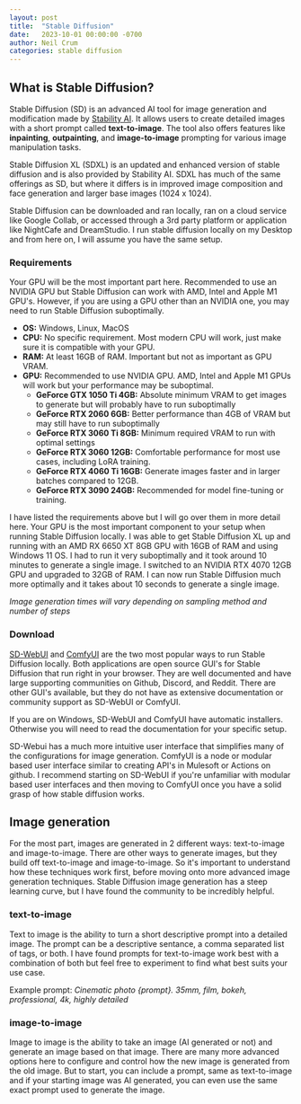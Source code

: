 ```yaml
---
layout: post
title:  "Stable Diffusion"
date:   2023-10-01 00:00:00 -0700
author: Neil Crum
categories: stable diffusion
---
```

## What is Stable Diffusion?

Stable Diffusion (SD) is an advanced AI tool for image generation and modification made by [Stability AI](stability-ai). It allows users to create detailed images with a short prompt called **text-to-image**. The tool also offers features like **inpainting**, **outpainting**, and **image-to-image** prompting for various image manipulation tasks.

Stable Diffusion XL (SDXL) is an updated and enhanced version of stable diffusion and is also provided by Stability AI. SDXL has much of the same offerings as SD, but where it differs is in improved image composition and face generation and larger base images (1024 x 1024).

Stable Diffusion can be downloaded and ran locally, ran on a cloud service like Google Collab, or accessed through a 3rd party platform or application like NightCafe and DreamStudio. I run stable diffusion locally on my Desktop and from here on, I will assume you have the same setup.

### Requirements

Your GPU will be the most important part here. Recommended to use an NVIDIA GPU but Stable Diffusion can work with AMD, Intel and Apple M1 GPU's. However, if you are using a GPU other than an NVIDIA one, you may need to run Stable Diffusion suboptimally. 

* **OS:** Windows, Linux, MacOS
* **CPU:** No specific requirement. Most modern CPU will work, just make sure it is compatible with your GPU.
* **RAM:** At least 16GB of RAM. Important but not as important as GPU VRAM.
* **GPU:** Recommended to use NVIDIA GPU. AMD, Intel and Apple M1 GPUs will work but your performance may be suboptimal.
    * **GeForce GTX 1050 Ti 4GB:** Absolute minimum VRAM to get images to generate but will probably have to run suboptimally
    * **GeForce RTX 2060 6GB:** Better performance than 4GB of VRAM but may still have to run suboptimally
    * **GeForce RTX 3060 Ti 8GB:** Minimum required VRAM to run with optimal settings
    * **GeForce RTX 3060 12GB:** Comfortable performance for most use cases, including LoRA training.
    * **GeForce RTX 4060 Ti 16GB:** Generate images faster and in larger batches compared to 12GB.
    * **GeForce RTX 3090 24GB:** Recommended for model fine-tuning or training.

I have listed the requirements above but I will go over them in more detail here. Your GPU is the most important component to your setup when running Stable Diffusion locally. I was able to get Stable Diffusion XL up and running with an AMD RX 6650 XT 8GB GPU with 16GB of RAM and using Windows 11 OS. I had to run it very suboptimally and it took around 10 minutes to generate a single image. I switched to an NVIDIA RTX 4070 12GB GPU and upgraded to 32GB of RAM. I can now run Stable Diffusion much more optimally and it takes about 10 seconds to generate a single image.

*Image generation times will vary depending on sampling method and number of steps*

### Download

[SD-WebUI](sd-webui) and [ComfyUI](comfyui) are the two most popular ways to run Stable Diffusion locally. Both applications are open source GUI's for Stable Diffusion that run right in your browser. They are well documented and have large supporting communities on Github, Discord, and Reddit. There are other GUI's available, but they do not have as extensive documentation or community support as SD-WebUI or ComfyUI.

If you are on Windows, SD-WebUI and ComfyUI have automatic installers. Otherwise you will need to read the documentation for your specific setup.

SD-Webui has a much more intuitive user interface that simplifies many of the configurations for image generation. ComfyUI is a node or modular based user interface similar to creating API's in Mulesoft or Actions on github. I recommend starting on SD-WebUI if you're unfamiliar with modular based user interfaces and then moving to ComfyUI once you have a solid grasp of how stable diffusion works.

## Image generation

For the most part, images are generated in 2 different ways: text-to-image and image-to-image. There are other ways to generate images, but they build off text-to-image and image-to-image. So it's important to understand how these techniques work first, before moving onto more advanced image generation techniques. Stable Diffusion image generation has a steep learning curve, but I have found the community to be incredibly helpful. 

### text-to-image

Text to image is the ability to turn a short descriptive prompt into a detailed image. The prompt can be a descriptive sentance, a comma separated list of tags, or both. I have found prompts for text-to-image work best with a combination of both but feel free to experiment to find what best suits your use case.

Example prompt: *Cinematic photo {prompt}. 35mm, film, bokeh, professional, 4k, highly detailed*

### image-to-image

Image to image is the ability to take an image (AI generated or not) and generate an image based on that image. There are many more advanced options here to configure and control how the new image is generated from the old image. But to start, you can include a prompt, same as text-to-image and if your starting image was AI generated, you can even use the same exact prompt used to generate the image.

[stability-ai]: https://stability.ai/
[sd-webui]: https://github.com/AUTOMATIC1111/stable-diffusion-webui
[comfyui]: https://github.com/comfyanonymous/ComfyUI